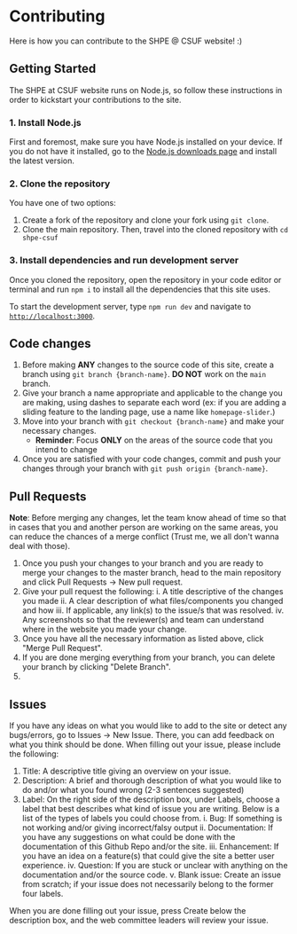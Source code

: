 # Contributing

Here is how you can contribute to the SHPE @ CSUF website! :) 

## Getting Started
The SHPE at CSUF website runs on Node.js, so follow these instructions in order to kickstart your contributions to the site.
### 1. Install Node.js
First and foremost, make sure you have Node.js installed on your device.  If you do not have it installed, go to the [Node.js downloads
page][nodejs_download] and install the latest version.
### 2. Clone the repository
You have one of two options:
1. Create a fork of the repository and clone your fork using `git clone`.
2. Clone the main repository.
Then, travel into the cloned repository with `cd shpe-csuf`
### 3. Install dependencies and run development server
Once you cloned the repository, open the repository in your code editor or terminal and run `npm i` to install all the dependencies
that this site uses.

To start the development server, type `npm run dev` and navigate to [`http://localhost:3000`](http://localhost:3000).

[nodejs_download]: https://nodejs.org/en/download

## Code changes
1. Before making **ANY** changes to the source code of this site, create a branch using `git branch {branch-name}`.  **DO NOT** work on the `main` branch.
2. Give your branch a name appropriate and applicable to the change you are making, using dashes to separate each word (ex: if you are adding a sliding feature to the landing page, use a name like `homepage-slider`.)
3. Move into your branch with `git checkout {branch-name}` and make your necessary changes.
   - **Reminder**: Focus **ONLY** on the areas of the source code that you intend to change
4. Once you are satisfied with your code changes, commit and push your changes through your branch with `git push origin {branch-name}`.

## Pull Requests
**Note**: Before merging any changes, let the team know ahead of time so that in cases that you and another person are working on the same areas, you can reduce the chances of a merge conflict (Trust me, we all don't wanna deal with those).
1. Once you push your changes to your branch and you are ready to merge your changes to the master branch, head to the main repository and click Pull Requests → New pull request.
2. Give your pull request the following:
   i. A title descriptive of the changes you made
   ii. A clear description of what files/components you changed and how
   iii. If applicable, any link(s) to the issue/s that was resolved.
   iv. Any screenshots so that the reviewer(s) and team can understand where in the website you made your change.
3. Once you have all the necessary information as listed above, click "Merge Pull Request".
4. If you are done merging everything from your branch, you can delete your branch by clicking "Delete Branch".
5. 

## Issues
If you have any ideas on what you would like to add to the site or detect any bugs/errors, go to Issues → New Issue.
There, you can add feedback on what you think should be done.
When filling out your issue, please include the following:
1. Title: A descriptive title giving an overview on your issue.
2. Description: A brief and thorough description of what you would like to do and/or what you found wrong (2-3 sentences suggested)
3. Label: On the right side of the description box, under Labels, choose a label that best describes what kind of issue you are writing.
   Below is a list of the types of labels you could choose from.
   i. Bug: If something is not working and/or giving incorrect/falsy output
   ii. Documentation: If you have any suggestions on what could be done with the documentation of this Github Repo and/or the site.
   iii. Enhancement: If you have an idea on a feature(s) that could give the site a better user experience.
   iv. Question: If you are stuck or unclear with anything on the documentation and/or the source code.
   v. Blank issue: Create an issue from scratch; if your issue does not necessarily belong to the former four labels.

When you are done filling out your issue, press Create below the description box, and the web committee leaders will review your issue.

